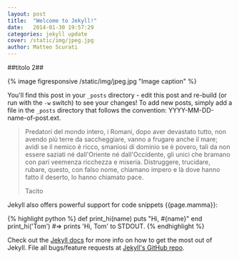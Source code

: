 ```yaml
---
layout: post
title:  "Welcome to Jekyll!"
date:   2014-01-30 19:57:29
categories: jekyll update
cover: /static/img/jpeg.jpg
author: Matteo Scurati
---
```


##titolo 2##

{% image figresponsive /static/img/jpeg.jpg "Image caption" %}


You'll find this post in your `_posts` directory - edit this post and re-build (or run with the `-w` switch) to see your changes!
To add new posts, simply add a file in the `_posts` directory that follows the convention: YYYY-MM-DD-name-of-post.ext.

<blockquote>
    <p>Predatori del mondo intero, i Romani, dopo aver devastato tutto, non avendo più terre da saccheggiare, vanno a frugare anche il mare; avidi se il nemico è ricco, smaniosi di dominio se è povero, tali da non essere saziati né dall'Oriente né dall'Occidente, gli unici che bramano con pari veemenza ricchezza e miseria. Distruggere, trucidare, rubare, questo, con falso nome, chiamano impero e là dove hanno fatto il deserto, lo hanno chiamato pace.</p>
    <footer>Tacito</footer>
</blockquote>

Jekyll also offers powerful support for code snippets {{page.mamma}}:

{% highlight python %}
def print_hi(name)
  puts "Hi, #{name}"
end
print_hi('Tom')
#=> prints 'Hi, Tom' to STDOUT.
{% endhighlight %}

Check out the [Jekyll docs][jekyll] for more info on how to get the most out of Jekyll. File all bugs/feature requests at [Jekyll's GitHub repo][jekyll-gh].

[jekyll-gh]: https://github.com/mojombo/jekyll
[jekyll]:    http://jekyllrb.com
